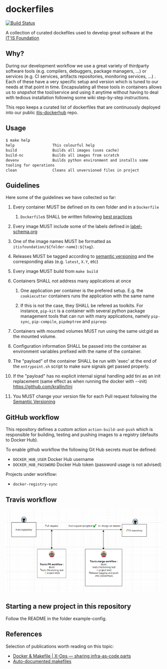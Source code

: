 # dockerfiles

[![Build Status](https://travis-ci.com/ITISFoundation/dockerfiles.svg?branch=master)](https://travis-ci.com/ITISFoundation/dockerfiles)

A collection of curated dockefiles used to develop great software at the [IT'IS Foundation](https://itis.swiss/)

## Why?

During our development workflow we use a great variety of thirdparty software tools (e.g. compilers, debuggers, package managers, ...) or services (e.g. CI services, artifacts repositories, monitoring services, ...) . Each of these have a very specific setup and version which is tuned to our needs at that point in time. Encapsulating all these tools in containers allows us to *snapshot* the tool/service and using it anytime without having to deal with tedious installation  following some wiki step-by-step instructions.

This repo keeps a curated list of dockerfiles that are continuously deployed into our public [itis-dockerhub](https://hub.docker.com/u/itisfoundation) repo.

## Usage

```console
$ make help
help                 This colourful help
build                Builds all images (uses cache)
build-nc             Builds all images from scratch
devenv               Builds python environment and installs some tooling for operations
clean                Cleans all unversioned files in project
```

## Guidelines

Here some of the guidelines we have collected so far:

1. Every container MUST be defined on its own folder and in a ``Dockerfile``

   1. ``Dockerfile``s SHALL be written following [best practices](https://docs.docker.com/develop/develop-images/dockerfile_best-practices/)

2. Every image MUST include some of the labels defined in [label-schema.org](http://label-schema.org/rc1/)

3. One of the image names MUST be formatted as ``itisfoundation/${folder-name}:${tag}``.

4. Releases MUST be tagged according to [semantic versioning](https://semver.org/) and the corresponding alias (e.g. ``latest``, ``X.Y``, etc)

5. Every image MUST build from ``make build``

6. Containers SHALL not address many applications at once

   1. One application per container is the prefered setup. E.g. the ``cookiecutter`` containers runs the application with the same name

   2. If this is not the case, they SHALL be refered as toolkits. For instance, ``pip-kit`` is a container with several python package management tools that can run with many applications, namely ``pip-sync``, ``pip-compile``, ``pipdeptree`` and ``pipreqs``

7. Containers with mounted volumes MUST run using the same uid:gid as the mounted volume.

8. Configuration information SHALL be passed into the container as environment variables prefixed with the name of the container.

9. The "payload" of the container SHALL be run with 'exec' at the end of the `entrypoint.sh` script to make sure signals get passed properly.

10. If the "payload" has no explicit internal signal handling add tini as an init replacement (same effect as when running the docker with --init)
  https://github.com/krallin/tini

11. You MUST change your version file for each Pull request following the  [Semantic Versioning](https://semver.org/)

## GitHub workflow

This repository defines a custom action `action-build-and-push` which is responsible for building, testing and pushing images to a registry (defaults to Docker Hub).

To enable github workflow the following Git Hub secrets must be defined:

- `DOCKER_HUB_USER` Docker Hub username
- `DOCKER_HUB_PASSWORD` Docker Hub token (password usage is not advised)

Projects under workflow:

- `docker-registry-sync`

## Travis workflow


![worklow](ci/travis/docs/workflow.PNG)


## Starting a new project in this repository

Follow the README in the folder example-config.


## References

Selection of publications worth reading on this topic:

- [Docker & Makefile | X-Ops — sharing infra-as-code parts](https://itnext.io/docker-makefile-x-ops-sharing-infra-as-code-parts-ea6fa0d22946)
- [Auto-documented makefiles](https://marmelab.com/blog/2016/02/29/auto-documented-makefile.html)


